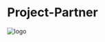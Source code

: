 
# Project-Partner

![logo](https://cdn.discordapp.com/attachments/888879227301167144/894584805927313458/image0.jpg)

